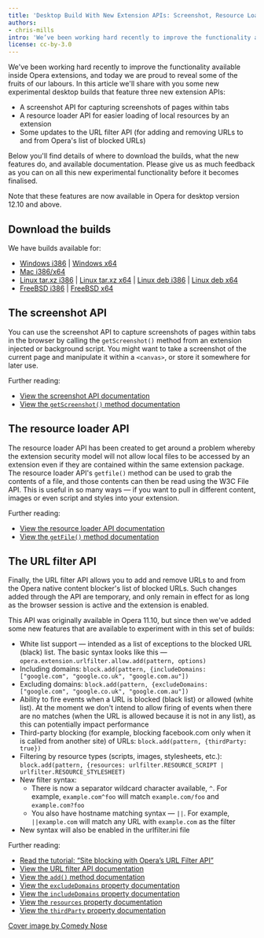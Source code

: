 ```yaml
---
title: 'Desktop Build With New Extension APIs: Screenshot, Resource Loader and URL Filter'
authors:
- chris-mills
intro: 'We’ve been working hard recently to improve the functionality available inside Opera extensions, and today we are proud to reveal some of the fruits of our labours. In this article we’ll share with you some new experimental desktop builds that feature three new extension APIs: the screenshot API, the resource  loader API, and several updates to the URL filter API.'
license: cc-by-3.0
---
```

<p>We've been working hard recently to improve the functionality available inside Opera extensions, and today we are proud to reveal some of the fruits of our labours. In this article we'll share with you some new experimental desktop builds that feature three new extension APIs:</p>


<ul>
<li>A screenshot API for capturing screenshots of pages within tabs</li>
<li>A resource loader API for easier loading of local resources by an extension</li>
<li>Some updates to the URL filter API (for adding and removing URLs to and from Opera's list of blocked URLs)</li>
</ul>

<p>Below you'll find details of where to download the builds, what the new features do, and available documentation. Please give us as much feedback as you can on all this new experimental functionality before it becomes finalised.</p>

<p class="note">Note that these features are now available in Opera for desktop version 12.10 and above.</p>

<h2>Download the builds</h2>

<p>We have builds available for:</p>

<ul>
<li><a href="http://www.opera.com/download/get.pl?id=34724&sub=true&nothanks=yes&location=360">Windows i386</a> | <a href="http://www.opera.com/download/get.pl?id=34725&sub=true&nothanks=yes&location=360">Windows x64</a></li>
<li><a href="http://www.opera.com/download/get.pl?id=34726&sub=true&nothanks=yes&location=360">Mac i386/x64</a></li>
<li><a href="http://www.opera.com/download/get.pl?id=34727&sub=true&nothanks=yes&location=360">Linux tar.xz i386</a> | <a href="http://www.opera.com/download/get.pl?id=34728&sub=true&nothanks=yes&location=360">Linux tar.xz x64</a> | <a href="http://www.opera.com/download/get.pl?id=34730&sub=true&nothanks=yes&location=360">Linux deb i386</a> | <a href="http://www.opera.com/download/get.pl?id=34729&sub=true&nothanks=yes&location=360">Linux deb x64</a></li>
<li><a href="http://www.opera.com/download/get.pl?id=34723&sub=true&nothanks=yes&location=360">FreeBSD i386</a> | <a href="http://www.opera.com/download/get.pl?id=34722&sub=true&nothanks=yes&location=360">FreeBSD x64</a></li>
</ul>

<h2 id="screenshot">The screenshot API</h2>

<p>You can use the screenshot API to capture screenshots of pages within tabs in the browser by calling the <code>getScreenshot()</code> method from an extension injected or background script. You might want to take a screenshot of the current page and manipulate it within a <code>&lt;canvas&gt;</code>, or store it somewhere for later use.</p>

<p>Further reading:</p>

<ul>
<li><a href="https://dev.opera.com/articles/view/extensions-api-screenshot/">View the screenshot API documentation</a></li>
<li><a href="https://dev.opera.com/articles/view/extensions-api-screenshot-getScreenshot/">View the <code>getScreenshot()</code> method documentation</a></li>
</ul>

<h2 id="resource-loader">The resource loader API</h2>

<p>The resource loader API has been created to get around a problem whereby the extension security model will not allow local files to be accessed by an extension even if they are contained within the same extension package. The resource loader API's <code>getfile()</code> method can be used to grab the contents of a file, and those contents can then be read using the W3C File API. This is useful in so many ways — if you want to pull in different content, images or even script and styles into your extension.</p>

<p>Further reading:</p>

<ul>
<li><a href="https://dev.opera.com/articles/view/extensions-api-resourceloader/">View the resource loader API documentation</a></li>
<li><a href="https://dev.opera.com/articles/view/extensions-api-resourceloader-getFile/">View the <code>getFile()</code> method documentation</a></li>
</ul>

<h2 id="url-filter">The URL filter API</h2>

<p>Finally, the URL filter API allows you to add and remove URLs to and from the Opera native content blocker's list of blocked URLs. Such changes added through the API are temporary, and only remain in effect for as long as the browser session is active and the extension is enabled.</p>

<p>This API was originally available in Opera 11.10, but since then we've added some new features that are available to experiment with in this set of builds:</p>

<ul>
<li>White list support — intended as a list of exceptions to the blocked URL (black) list. The basic syntax looks like this — <code>opera.extension.urlfilter.allow.add(pattern, options)</code></li>
<li>Including domains: <code>block.add(pattern, {includeDomains: ["google.com", "google.co.uk", "google.com.au"])</code></li>
<li>Excluding domains: <code>block.add(pattern, {excludeDomains: ["google.com", "google.co.uk", "google.com.au"])</code></li>
<li>Ability to fire events when a URL is blocked (black list) or allowed (white list). At the moment we don't intend to allow firing of events when there are no matches (when the URL is allowed because it is not in any list), as this can potentially impact performance</li>
<li>Third-party blocking (for example, blocking facebook.com only when it is called from another site) of URLs: <code>block.add(pattern, {thirdParty: true})</code></li>
<li>Filtering by resource types (scripts, images, stylesheets, etc.): <code>block.add(pattern, {resources: urlfilter.RESOURCE_SCRIPT | urlfilter.RESOURCE_STYLESHEET)</code></li>
<li>New filter syntax:
<ul>
<li>There is now a separator wildcard character available, <code>^</code>. For example, <code>example.com^foo</code> will match <code>example.com/foo</code> and  <code>example.com?foo</code></li>
<li>You also have hostname matching syntax — <code>||</code>. For example, <code>||example.com</code> will match any URL with <code>example.com</code> as the filter</li>
</ul>
</li>
<li>New syntax will also be enabled in the urlfilter.ini file</li>

</ul>

<p>Further reading:</p>

<ul>
<li><a href="https://dev.opera.com/articles/view/site-blocking-with-operas-url-filter-api/">Read the tutorial: <q>Site blocking with Opera’s URL Filter API</q></a></li>
<li><a href="https://dev.opera.com/articles/view/extensions-api-urlfilter/">View the URL filter API documentation</a></li>
<li><a href="https://dev.opera.com/articles/view/extensions-api-urlfilter-allow-add/">View the <code>add()</code> method documentation</a></li>
<li><a href="https://dev.opera.com/articles/view/extensions-api-ruleoptions-excludedomains/">View the <code>excludeDomains</code> property documentation</a></li>
<li><a href="https://dev.opera.com/articles/view/extensions-api-ruleoptions-includedomains/">View the <code>includeDomains</code> property documentation</a></li>
<li><a href="https://dev.opera.com/articles/view/extensions-api-ruleoptions-resources/">View the <code>resources</code> property documentation</a></li>
<li><a href="https://dev.opera.com/articles/view/extensions-api-ruleoptions-thirdparty/">View the <code>thirdParty</code> property documentation</a></li>
</ul>

<p><a href="http://www.flickr.com/photos/comedynose/3720718593/">Cover image by Comedy Nose</a></p>

